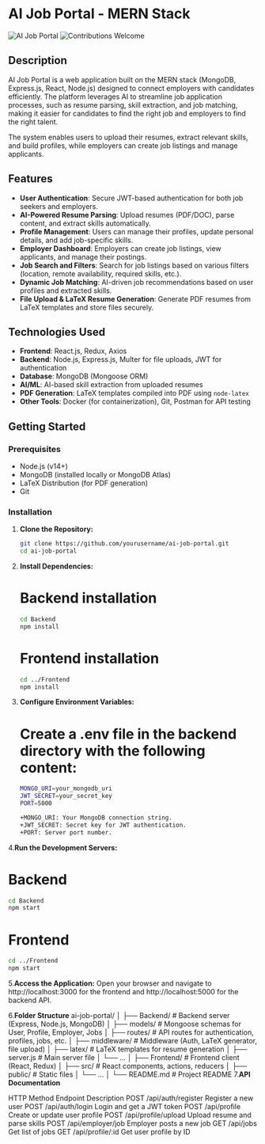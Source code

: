 # AI Job Portal - MERN Stack

![AI Job Portal](https://img.shields.io/badge/MERN-FullStack-blue) ![Contributions Welcome](https://img.shields.io/badge/Contributions-Welcome-brightgreen)

## Description

AI Job Portal is a web application built on the MERN stack (MongoDB, Express.js, React, Node.js) designed to connect employers with candidates efficiently. The platform leverages AI to streamline job application processes, such as resume parsing, skill extraction, and job matching, making it easier for candidates to find the right job and employers to find the right talent.

The system enables users to upload their resumes, extract relevant skills, and build profiles, while employers can create job listings and manage applicants.

## Features

- **User Authentication**: Secure JWT-based authentication for both job seekers and employers.
- **AI-Powered Resume Parsing**: Upload resumes (PDF/DOC), parse content, and extract skills automatically.
- **Profile Management**: Users can manage their profiles, update personal details, and add job-specific skills.
- **Employer Dashboard**: Employers can create job listings, view applicants, and manage their postings.
- **Job Search and Filters**: Search for job listings based on various filters (location, remote availability, required skills, etc.).
- **Dynamic Job Matching**: AI-driven job recommendations based on user profiles and extracted skills.
- **File Upload & LaTeX Resume Generation**: Generate PDF resumes from LaTeX templates and store files securely.

## Technologies Used

- **Frontend**: React.js, Redux, Axios
- **Backend**: Node.js, Express.js, Multer for file uploads, JWT for authentication
- **Database**: MongoDB (Mongoose ORM)
- **AI/ML**: AI-based skill extraction from uploaded resumes
- **PDF Generation**: LaTeX templates compiled into PDF using `node-latex`
- **Other Tools**: Docker (for containerization), Git, Postman for API testing

## Getting Started

### Prerequisites

- Node.js (v14+)
- MongoDB (installed locally or MongoDB Atlas)
- LaTeX Distribution (for PDF generation)
- Git

### Installation

1. **Clone the Repository:**

   ```bash
   git clone https://github.com/yourusername/ai-job-portal.git
   cd ai-job-portal
2. **Install Dependencies:**
   # Backend installation
   ```bash
   cd Backend
   npm install
   ```

   # Frontend installation
   ```bash
   cd ../Frontend
   npm install
   ```

3. **Configure Environment Variables:**
   # Create a .env file in the backend directory with the following content:
   ```bash
   MONGO_URI=your_mongodb_uri
   JWT_SECRET=your_secret_key
   PORT=5000
   
   +MONGO_URI: Your MongoDB connection string.
   +JWT_SECRET: Secret key for JWT authentication.
   +PORT: Server port number.

4.**Run the Development Servers:**
   # Backend
   ```bash
   cd Backend
   npm start
   ```
   # Frontend
   ```bash
   cd ../Frontend
   npm start
   ```

5.**Access the Application:**
   Open your browser and navigate to http://localhost:3000 for the frontend and http://localhost:5000 for the backend API.

6.**Folder Structure**
   ai-job-portal/
   │
   ├── Backend/               # Backend server (Express, Node.js, MongoDB)
   │   ├── models/            # Mongoose schemas for User, Profile, Employer, Jobs
   │   ├── routes/            # API routes for authentication, profiles, jobs, etc.
   │   ├── middleware/        # Middleware (Auth, LaTeX generator, file upload)
   │   ├── latex/             # LaTeX templates for resume generation
   │   ├── server.js          # Main server file
   │   └── ...
   │
   ├── Frontend/              # Frontend client (React, Redux)
   │   ├── src/               # React components, actions, reducers
   │   ├── public/            # Static files
   │   └── ...
   │
   └── README.md              # Project README
7.**API Documentation**

   HTTP Method	Endpoint	Description
   POST	/api/auth/register	Register a new user
   POST	/api/auth/login	Login and get a JWT token
   POST	/api/profile	Create or update user profile
   POST	/api/profile/upload	Upload resume and parse skills
   POST	/api/employer/job	Employer posts a new job
   GET	/api/jobs	Get list of jobs
   GET	/api/profile/:id	Get user profile by ID
